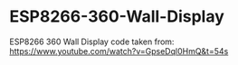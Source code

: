 # ESP8266-360-Wall-Display
ESP8266 360 Wall Display code taken from: https://www.youtube.com/watch?v=GpseDql0HmQ&t=54s

